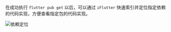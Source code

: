 在成功执行 `flutter pub get` 以后，可以通过 `iFlutter` 快速索引并定位指定依赖的代码实现，方便查看指定包的代码实现。

![依赖定位](http://iflutter.toolu.cn/configs/anchor_dependency.gif)

